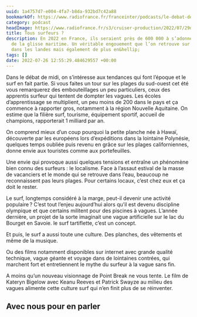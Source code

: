 ```yaml
---
uuid: 1a4757d7-e004-4fa7-b8da-932bd7c42a88
bookmarkOf: https://www.radiofrance.fr/franceinter/podcasts/le-debat-de-midi/le-debat-de-midi-du-lundi-25-juillet-2022-6414099
category: podcast
headImage: https://www.radiofrance.fr/s3/cruiser-production/2022/07/29d857e6-240d-460f-a870-e8c3bdb42deb/1200x630_gettyimages-866104226.jpg
title: Tous surfeurs ?
description: En 2022 en France, ils seraient près de 600 000 à s’adonner aux joies
  de la glisse maritime. Un véritable engouement que l’on retrouve sur la côte Basque,
  dans les landes mais également de plus en&hellip;
tags: []
date: 2022-07-26 12:55:29.484629557 +00:00
---
```


Dans le débat de midi, on s’intéresse aux tendances qui font l’époque et le surf en fait partie. Si vous faites un tour sur les plages du sud-ouest cet été vous remarquerez des embouteillages un peu particuliers, ceux des apprentis surfeur qui tentent de dompter les vagues. Les écoles d’apprentissage se multiplient, un peu moins de 200 dans le pays et ça commence à rapporter gros, notamment à la région Nouvelle Aquitaine. On estime que la filière surf, tourisme, équipement sportif, accueil de champions, rapporterait 1 milliard par an.

On comprend mieux d’un coup pourquoi la petite planche née à Hawaï, découverte par les européens lors d’expéditions dans la lointaine Polynésie, quelques temps oubliée puis revenu en grâce sur les plages californiennes, donne envie aux touristes comme aux portefeuilles.

Une envie qui provoque aussi quelques tensions et entraîne un phénomène bien connu des surfeurs : le localisme. Face à l’assaut estival de la masse de vacanciers et le monde qui se retrouve dans l’eau, beaucoup ne reconnaissent pas leurs plages. Pour certains locaux, c’est chez eux et ça doit le rester.

Le surf, longtemps considéré à la marge, peut-il devenir une activité populaire ? C’est tout l’enjeu aujourd’hui alors qu’il est devenu discipline olympique et que certains militent pour des piscines à vagues. L’année dernière, un projet de la sorte imaginait une vague artificielle sur le lac du Bourget en Savoie. le surf tartiflette, c’est un concept.

Et puis, le surf a aussi toute une culture. Des planches, des vêtements et même de la musique.

Ou des films notamment disponibles sur internet avec grande qualité technique, vague géante et voyage dans de lointaines contrées, qui marchent fort et entretiennent le mythe du surfeur à la vague sans fin.

A moins qu’un nouveau visionnage de Point Break ne vous tente. Le film de Kateryn Bigelow avec Keanu Reeves et Patrick Swayze au milieu des vagues alimente cette culture surf qui n’en finit plus de se réinventer.

Avec nous pour en parler
---
